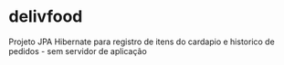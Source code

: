# delivfood
Projeto JPA Hibernate para registro de itens do cardapio e historico de pedidos - sem servidor de aplicação
